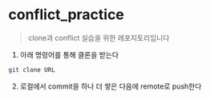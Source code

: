 # conflict_practice
> clone과 conflict 실습을 위한 레포지토리입니다


1. 아래 명령어를 통해 클론을 받는다
```bash
git clone URL
```

2. 로컬에서 commit을 하나 더 쌓은 다음에 remote로 push한다

